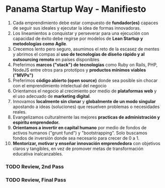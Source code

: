 Panama Startup Way - Manifiesto
====================

1. Cada emprendimiento debe estar compuesto de **fundador(es)** capaces de seguir sus ideales y ejecutar la idea de formas innovadoras.
2. Los lineamientos a conquistar y perseverar para una ejecución con capacidad de éxito debe regirse por modelos de **Lean Startup y metodologías como Agile**.
3. Crecemos lento pero seguro, asumimos el reto de la escasez de mentes y abrimos el compas al **uso de tecnologías de diseño rápido y al outsourcing remoto** en países disponibles 
4. Preferimos **marcos ("stack") de tecnologías** como Ruby on Rails, PHP, NodeJS entre otros para prototipos y **productos mínimos viables ("MVPs")**
5. Preferimos **código abierto (open source)** donde sea posible sin chocar con el emprendimiento intelectual del negocio
6. Orientamos el negocio al crecimiento por medio de **plataformas web** y el uso adecuado de **marketing digital**.
7. Innovamos **localmente sin clonar** y **globalmente de un modo singular** apostando a ideas (soluciones) que resuelven problemas o necesidades reales.
8. Evangelizamos culturalmente las mejores **practicas de administración y espíritu emprendedor.**
9. **Orientamos a invertir en capital humano** por medio de fondos de activos humanos ("grunt fund") y "bootstrapping". Solo buscamos fondos de inversión donde sea necesario para crecer de 0 a 1. 
10. **Mentorizar, motivar y enseñar innovación emprendedora** con objetivos claros y tangibles, en vez de promover metas de transformación educativa inalcanzables. 


### TODO Review, 2nd Pass
### TODO Review, Final Pass

